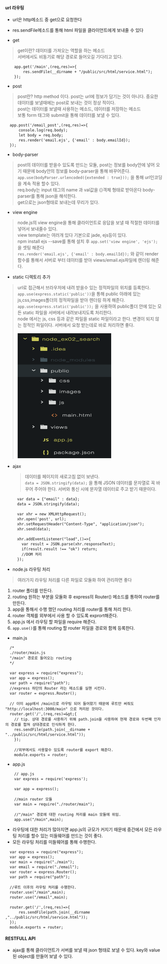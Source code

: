 #### url 라우팅

- url은 http메소드 중 get으로 요청한다
- res.sendFile메소드를 통해 html 파일을 클라이언트에게 보내줄 수 있다


- get
> get이란?
> 데이터를 가져오는 역할을 하는 메소드<br>
> 서버에서도 비동기로 해당 경로로 들어오길 기다리고 있다.
~~~
    app.get('/main',(req,res)=>{
        res.sendFile(__dirname + "/public/src/html/service.html");
    });
~~~

- post
> post란?
> http method 이다. post는 url에 정보가 담기는 것이 아니다. 중요한 데이터를 보낼때에는 post로 보내는 것이 정상 적이다.<br>
> post는 데이터를 보낼때 사용하는 메소드, 데이터를 저장하는 메소드<br>
> 보통 form 태그와 submit을 통해 데이터를 보낼 수 있다.
~~~
  app.post('/email_post',(req,res)=>{
      console.log(req.body);
      let body = req.body;
      res.render('email.ejs', {'email' : body.emailId});
  });
~~~

- body-parser
> post의 데이터를 받을수 있도록 만드는 모듈, post는 정보를 body안에 넣어 오기 때문에 body안의 정보를 body-parser을 통해 바꾸어준다.<br>
> `app.use(bodyParser.urlencoded({extended : true}));` 을 통해 url인코딩을 계속 적용 할수 있다.<br>
> req.body는 input 태그의 name 과 val값을 {}객체 형태로 받아온다
> body-parser를 통해 json을 해석한다.<br>
> get으로는 json형태로 보내는데 무리가 있다.<br>

- view engine
> node.js의 view engine을 통해 클라이언트로 응답을 보낼 때 적절한 데이터를 넣어서 보내줄수 있다.<br>
> view template는 여러개 있다 기본으로 jade, ejs등이 있다.<br>
> npm install ejs --save를 통해 설치 후 `app.set('view engine', 'ejs');` 을 셋팅 해준다<br>
> `res.render('email.ejs', {'email' : body.emailId});` 와 같이 render 함수를 통해서 서버로 부터 데이터를 받아 views/email.ejs파일에 렌더링 해준다.


- static 디렉토리 추가
> url로 접근해서 브라우저에 내려 받을수 있는 정적파일의 위치를 등록한다.<br>
> `app.use(express.static('public'))`을 통해 public 아래에 있는 js,css,images폴더의 정적파일을 받아 렌더링 하게 해준다.<br>
> `app.use(express.static('public'));` 을 사용하여 public폴더 안에 있는 모든 static 파일을 서버에서 내려보내지도록 처리한다.<br>
> node 에서는 js, css 등과 같은 파일을 static 파일이라고 한다. 변경이 되지 않는 정적인 파일이다. 서버에서 요청 받는데로 바로 처리하면 좋다.<br><br>
> <img src="../images/node_public.png" width="300" height="400">

- ajax
  > 데이터를 페이지의 새로고침 없이 보낸다.<br>
  > `data = JSON.stringify(data);` 을 통해 JSON 데이터를 문자열로 꼭 바꾸어 주어야 한다. 서버와 통신 시에 문자열 데이터로 주고 받기 때문이다.<br>
  >

  ~~~
    var data = {"email" : data};
    data = JSON.stringify(data);

    var xhr = new XMLHttpRequest();
    xhr.open('post', url);
    xhr.setRequestHeader("Content-Type", "application/json");
    xhr.send(data);

    xhr.addEventListener("load",()=>{
      var result = JSON.parse(xhr.responseText);
      if(result.result !== "ok") return;
      //DOM 처리
    });
  ~~~

- node.js 라우팅 처리
> 여러가지 라우팅 처리를 다른 파일로 모듈화 하여 관리하면 좋다
  1. router 폴더를 만든다.
  2. routing 원하는 부분을 모듈화 후 express의 Router() 메소드를 통하여 router를 만든다.
  3. app을 통해서 수행 했던 routing 처리를 router를 통해 처리 한다.
  4. router 객체를 외부에서 사용 할 수 있도록 exprort해준다.
  5. app.js 에서 라우팅 할 파일을 require 해준다.
  6. `app.use()`를 통해 routing 할 router 파일을 경로와 함께 등록한다.

  - main.js
  ~~~
    /*
    ./router/main.js
    "/main" 경로로 들어오는 routing
    */

    var express = require("express");
    var app = express();
    var path = require("path");
    //express 하단의 Router 라는 메소드를 실핸 시킨다.
    var router = express.Router();

    // 이미 app에서 /main으로 라우팅 되어 들어왔기 때문에 루트만 써줘도 "http://localhost:3000/main" 으로 처리된 것이다.
    router.get('/',(req,res)=&gt;{
      // tip. 상대 경로를 사용하기 위해 path.join을 사용하여 현재 경로와 두번째 인자의 경로를 합쳐 상대경로로 인식하게 한다.
      res.sendFile(path.join(__dirname + "../public/src/html/service.html"));
      });

      //외부에서도 사용할수 있도록 router를 export 해준다.
      module.exports = router;
  ~~~
  - app.js
  ~~~
      // app.js
      var express = require('express');

      var app = express();

      //main router 모듈
      var main = require("./router/main");

      //"/main" 경로에 대한 routing 처리를 main 모듈에 위임.
      app.use("/main",main);
  ~~~


- 라우팅에 대한 처리가 많아지면 app.js의 규모가 커지기 때문에 중간에서 모든 라우팅 처리를 할수 있는 미들웨어를 만드는 것이 좋다.
- 모든 라우팅 처리를 미들웨어를 통해 수행한다.
~~~
  var express = require("express");
  var app = express();
  var main = require("./main");
  var email = require("./email");
  var router = express.Router();
  var path = require("path");

  //루트 이후의 라우팅 처리를 수행한다.
  router.use("/main",main);
  router.use("/email",main);

  router.get('/',(req,res)=>{
      res.sendFile(path.join(__dirname ,"../public/src/html/service.html"));
  });
  module.exports = router;
~~~



#### RESTFULL API

- ajax를 통해 클라이언트가 서버를 보낼 때 json 형태로 보낼 수 있다. key와 value된 object를 만들어 보낼 수 있다.
